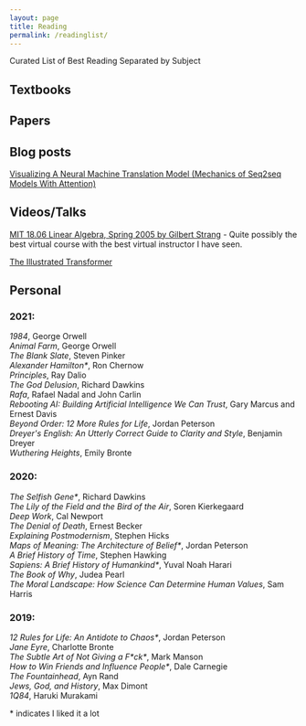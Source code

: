 ```yaml
---
layout: page
title: Reading
permalink: /readinglist/
---
```


Curated List of Best Reading Separated by Subject
## Textbooks

## Papers

## Blog posts
[Visualizing A Neural Machine Translation Model (Mechanics of Seq2seq Models With Attention)](https://jalammar.github.io/visualizing-neural-machine-translation-mechanics-of-seq2seq-models-with-attention/)

## Videos/Talks
[MIT 18.06 Linear Algebra, Spring 2005 by Gilbert Strang](https://www.youtube.com/watch?v=ZK3O402wf1c&list=PL49CF3715CB9EF31D&index=1) - Quite possibly the best virtual course with the best virtual instructor I have seen.

[The Illustrated Transformer](https://jalammar.github.io/illustrated-transformer/)
## Personal
### 2021:
*1984*, George Orwell  
*Animal Farm*, George Orwell  
*The Blank Slate*, Steven Pinker  
*Alexander Hamilton\**, Ron Chernow  
*Principles*, Ray Dalio   
*The God Delusion*, Richard Dawkins  
*Rafa*, Rafael Nadal and John Carlin  
*Rebooting AI: Building Artificial Intelligence We Can Trust*, Gary Marcus and Ernest Davis    
*Beyond Order: 12 More Rules for Life*, Jordan Peterson  
*Dreyer's English: An Utterly Correct Guide to Clarity and Style*, Benjamin Dreyer  
*Wuthering Heights*, Emily Bronte  

### 2020:
*The Selfish Gene\**, Richard Dawkins  
*The Lily of the Field and the Bird of the Air*, Soren Kierkegaard  
*Deep Work*, Cal Newport  
*The Denial of Death*, Ernest Becker  
*Explaining Postmodernism*, Stephen Hicks  
*Maps of Meaning: The Architecture of Belief\**, Jordan Peterson  
*A Brief History of Time*, Stephen Hawking  
*Sapiens: A Brief History of Humankind\**, Yuval Noah Harari  
*The Book of Why*, Judea Pearl    
*The Moral Landscape: How Science Can Determine Human Values*, Sam Harris  

### 2019:
*12 Rules for Life: An Antidote to Chaos\**, Jordan Peterson  
*Jane Eyre*, Charlotte Bronte  
*The Subtle Art of Not Giving a F\*ck\**, Mark Manson  
*How to Win Friends and Influence People\**, Dale Carnegie   
*The Fountainhead*, Ayn Rand  
*Jews, God, and History*, Max Dimont  
*1Q84*, Haruki Murakami  


\* indicates I liked it a lot
